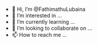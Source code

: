 - 👋 Hi, I’m @FathimathuLubaina
- 👀 I’m interested in ...
- 🌱 I’m currently learning ...
- 💞️ I’m looking to collaborate on ...
- 📫 How to reach me ...

<!---
FathimathuLubaina/FathimathuLubaina is a ✨ special ✨ repository because its `README.md` (this file) appears on your GitHub profile.
You can click the Preview link to take a look at your changes.
--->
